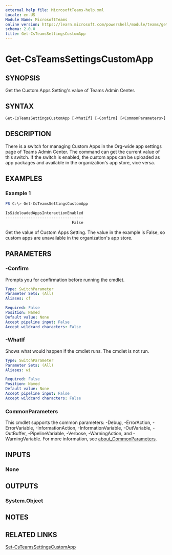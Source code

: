 ```yaml
---
external help file: MicrosoftTeams-help.xml
Locale: en-US
Module Name: MicrosoftTeams
online version: https://learn.microsoft.com/powershell/module/teams/get-csteamssettingscustomapp
schema: 2.0.0
title: Get-CsTeamsSettingsCustomApp
---
```


# Get-CsTeamsSettingsCustomApp

## SYNOPSIS
Get the Custom Apps Setting's value of Teams Admin Center.

## SYNTAX

```
Get-CsTeamsSettingsCustomApp [-WhatIf] [-Confirm] [<CommonParameters>]
```

## DESCRIPTION
There is a switch for managing Custom Apps in the Org-wide app settings page of Teams Admin Center. The command can get the current value of this switch. If the switch is enabled, the custom apps can be uploaded as app packages and available in the organization's app store, vice versa.

## EXAMPLES

### Example 1
```powershell
PS C:\> Get-CsTeamsSettingsCustomApp

IsSideloadedAppsInteractionEnabled
----------------------------------
                             False
```

Get the value of Custom Apps Setting. The value in the example is False, so custom apps are unavailable in the organization's app store.

## PARAMETERS

### -Confirm
Prompts you for confirmation before running the cmdlet.

```yaml
Type: SwitchParameter
Parameter Sets: (All)
Aliases: cf

Required: False
Position: Named
Default value: None
Accept pipeline input: False
Accept wildcard characters: False
```

### -WhatIf
Shows what would happen if the cmdlet runs.
The cmdlet is not run.

```yaml
Type: SwitchParameter
Parameter Sets: (All)
Aliases: wi

Required: False
Position: Named
Default value: None
Accept pipeline input: False
Accept wildcard characters: False
```

### CommonParameters
This cmdlet supports the common parameters: -Debug, -ErrorAction, -ErrorVariable, -InformationAction, -InformationVariable, -OutVariable, -OutBuffer, -PipelineVariable, -Verbose, -WarningAction, and -WarningVariable. For more information, see [about_CommonParameters](http://go.microsoft.com/fwlink/?LinkID=113216).

## INPUTS

### None

## OUTPUTS

### System.Object

## NOTES

## RELATED LINKS
[Set-CsTeamsSettingsCustomApp](https://learn.microsoft.com/powershell/module/teams/set-csteamssettingscustomapp)
